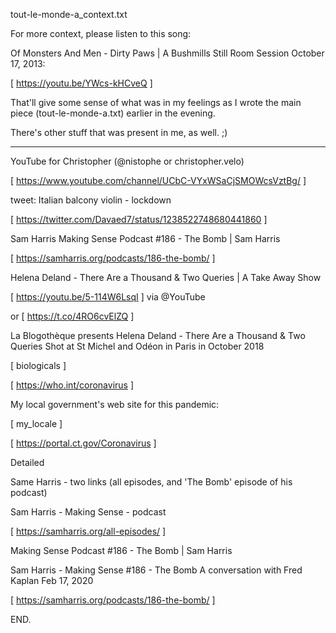 tout-le-monde-a_context.txt

For more context, please listen to this song:

  Of Monsters And Men - Dirty Paws
    | A Bushmills Still Room Session
      October 17, 2013:

   [ https://youtu.be/YWcs-kHCveQ ]


That'll give some sense of what was in my feelings as
I wrote the main piece (tout-le-monde-a.txt) earlier
in the evening.

There's other stuff that was present in me, as well. ;)

 - - -

YouTube for Christopher (@nistophe or christopher.velo)

 [ https://www.youtube.com/channel/UCbC-VYxWSaCjSMOWcsVztBg/ ]


tweet: Italian balcony violin - lockdown

 [ https://twitter.com/Davaed7/status/1238522748680441860 ]


Sam Harris
Making Sense Podcast #186 - The Bomb | Sam Harris

 [ https://samharris.org/podcasts/186-the-bomb/ ]



Helena Deland - There Are a Thousand & Two Queries
    | A Take Away Show

 [ https://youtu.be/5-114W6LsqI ] via  @YouTube

or
 [ https://t.co/4RO6cvElZQ ]

La Blogothèque presents Helena Deland -
There Are a Thousand & Two Queries
Shot at St Michel and Odéon in Paris
in October 2018



 [ biologicals ]

 [ https://who.int/coronavirus ]


My local government's web site for this pandemic:

 [ my_locale ]

 [ https://portal.ct.gov/Coronavirus ]


Detailed


Same Harris - two links (all episodes, and
'The Bomb' episode of his podcast)

Sam Harris - Making Sense - podcast

 [ https://samharris.org/all-episodes/ ]

Making Sense Podcast #186 - The Bomb | Sam Harris

Sam Harris - Making Sense #186 - The Bomb
A conversation with Fred Kaplan
Feb 17, 2020

 [ https://samharris.org/podcasts/186-the-bomb/ ]

END.
